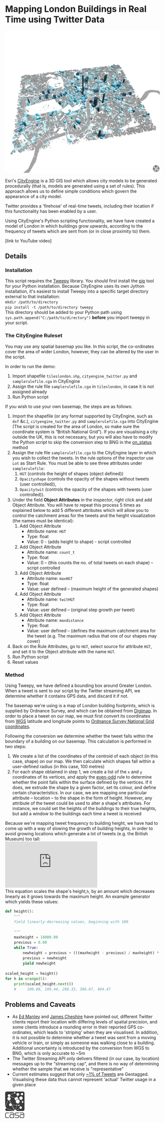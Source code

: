 # Mapping London Buildings in Real Time using Twitter Data

![London](london.png "London")

Esri's [CityEngine](http://www.esri.com/software/cityengine) is a 3D GIS tool which allows city models to be generated procedurally (that is, models are generated using a set of rules). This approach allows us to define simple conditions which govern the appearance of a city model.

Twitter provides a 'firehose' of real-time tweets, including their location if this functionality has been enabled by a user.

Using CityEngine's Python scripting functionality, we have have created a model of London in which buildings grow upwards, according to the frequency of tweets which are sent from (or in close proximity to) them.

[link to YouTube video]

## Details
### Installation ###
This script requires the [Tweepy](http://tweepy.github.io) library. You should first install the [pip](http://www.pip-installer.org/en/latest/) tool for your Python installation. Because CityEngine uses its own Jython installation, it's easiest to install Tweepy into a specific target directory external to that installation:  
`mkdir /path/to/directory`  
`pip install -t /path/to/directory tweepy`  
This directory should be added to your Python path using `sys.path.append("C:/path/to/directory")` **before** you import tweepy in your script.

### The CityEngine Ruleset ###

You may use any spatial basemap you like. In this script, the co-ordinates cover the area of wider London, however, they can be altered by the user in the script.

In order to run the demo:

1. Import shapefile `tileslondon.shp`, `cityengine_twitter.py` and `samplerulefile.cga` in CityEngine
2. Assign the rule file `samplerulefile.cga` in `tileslondon`, in case it is not assigned already
3. Run Python script

If you wish to use your own basemap, the steps are as follows:  

1.  Import the shapefile (or any format supported by CityEngine, such as `dxf` &c.), `cityengine_twitter.py` and `samplerulefile.cga` into CityEngine (The script is created for the area of London, so make sure the coordinate system is “British National Grid”). If you are visualising a city outside the UK, this is not necessary, but you will also have to modify the Python script to skip the conversion step to BNG in the [on_status](cityengine_twitter.py#L178) method
2.  Assign the rule file `samplerulefile.cga` to the CityEngine layer in which you wish to collect the tweets. In the rule options of the inspector use `Lot` as Start Rule. You must be able to see three attributes under `samplerulefile`:
    1. `HGT` (controls the height of shapes (object defined))
    2. `Opacityshape` (controls the opacity of the shapes without tweets (user controlled)),
    3. `Opacitytwit` (controls the opacity of the shapes with tweets (user controlled)).
3. Under the field **Object Attributes** in the inspector, right click and add Object Attribute.
You will have to repeat this process 5 times as explained below to add 5 different attributes which will allow you to control the catchment areas for the tweets and the height visualization (the names must be identical): 
    1. Add Object Attribute
        - Attribute name: `HGT` 
        - Type: float 
        - Value: 0 - (adds height to shape) - script controlled
    2. Add Object Attribute
        - Attribute name: `count_t` 
        - Type: float
        - Value: 0 – (this counts the no. of total tweets on each shape) – script controlled
    3. Add Object Attribute
        - Attribute name: `maxHGT`
        - Type: float
        - Value: user defined – (maximum height of the generated shapes)
    4. Add Object Attribute
        - Attribute name: `twitHGT`
        - Type: float
        - Value: user defined – (original step growth per tweet)
    5. Add Object Attribute
        - Attribute name: `maxdistance`
        - Type: float
        - Value: user defined – (defines the maximum catchment area for the tweet (e.g. The maximum radius that one of our shapes may cover)
4. Back on the Rule Attributes, go to `HGT`, select source for attribute `HGT`, and set it to the Object attribute with the name `HGT`. 
5.  Run Python script
6.  Reset values

### Method ###
Using Tweepy, we have defined a bounding box around Greater London. When a tweet is sent to our script by the Twitter streaming API, we determine whether it contains GPS data, and discard it if not.

The basemap we're using is a map of London building footprints, which is supplied by Ordnance Survey, and which can be obtained from [Digimap](http://digimap.edina.ac.uk/digimap/home). In order to place a tweet on our map, we must first convert its coordinates from [WGS](http://en.wikipedia.org/wiki/WGS84) latitude and longitude points to [Ordnance Survey National Grid coordinates](http://en.wikipedia.org/wiki/British_National_Grid).

Following the conversion we determine whether the tweet falls within the boundary of a building on our basemap. This calculation is performed in two steps:

1. We create a list of the coordinates of the centroid of each object (in this case, shape) on our map. We then calculate which shapes fall within a user-defined radius (in this case, 100 metres)
2. For each shape obtained in step 1, we create a list of the `x` and `y` coordinates of its vertices, and apply the [even-odd](http://en.wikipedia.org/wiki/Even–odd_rule) rule to determine whether the point falls within the surface defined by the vertices. If it does, we extrude the shape by a given factor, set its colour, and define certain characteristics. In our case, we are mapping one particular attribute – location – to the shape in the form of height. However, any attribute of the tweet could be used to alter a shape's attributes. For instance, we could set the heights of the buildings to their true heights, but add a window to the buildings each time a tweet is received

Because we're mapping tweet frequency to building height, we have had to come up with a way of slowing the growth of building heights, in order to avoid growing locations which generate a lot of tweets (e.g. the British Museum) too tall:  
![equation](http://latex.codecogs.com/png.latex?%5Cfn_phv%20h%20%3D%20h_%7Bprev%7D%20&plus;%20%5Cleft%20%28%5Cfrac%7Bh_%7Bmax%7D%20-%20h_%7Bprev%7D%7D%7Bh_%7Bmax%7D%7D%20%5Cright%29%20*%20100)  
This equation scales the shape's height,`h`, by an amount which decreases linearly as it grows towards the maximum height.
An example generator which yields these values:

``` python
def height():
    """
    Yield linearly-decreasing values, beginning with 100

    """
    maxheight = 18000.00
    previous = 0.00
    while True:
        newheight = previous + (((maxheight - previous) / maxheight) * 100.00)
        previous = newheight
        yield newheight

scaled_height = height()
for h in xrange(5):
    print(scaled_height.next())
    #     100.00, 199.44, 298.33, 396.67, 494.47
```

## Problems and Caveats

- As [Ed Manley](http://urbanmovements.co.uk) and [James Cheshire](http://spatial.ly) have pointed out, different Twitter clients report their location with differing levels of spatial precision, and some clients introduce a rounding error in their reported GPS co-ordinates, which leads to 'striping' when they are visualised. In addition, it is not possible to determine whether a tweet was sent from a moving vehicle or train, or simply as someone was walking close to a building. Additional uncertainty is introduced by the conversion from WGS to BNG, which is only accurate to ~5m
- The Twitter Streaming API only delivers filtered (in our case, by location) messages up to the "streaming cap", and there is no way of determining whether the sample that we receive is "representative"
- Current estimates suggest that only [~1% of Tweets](http://www.quora.com/What-percentage-of-tweets-are-geotagged-What-percentage-of-geotagged-tweets-are-ascribed-to-a-venue#) are Geotagged. Visualising these data thus cannot represent 'actual' Twitter usage in a given place

[![CASA](casa_black.png)](http://www.bartlett.ucl.ac.uk/casa)
